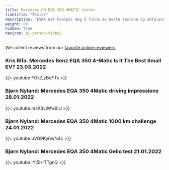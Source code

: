 ```yaml
---
title: Mercedes-EQ EQA 350 4MATIC tester
linktitle: "Tester"
description: "EVKX.net hjelper deg å finne de beste testene og omtalene av denne modellen. "
weight: 80
hidden: true
navicon: bi-person-video2
---
```

We collect reviews from our [favorite online reviewers](/guides/evreviewers/)

### Kris Rifa: Mercedes Benz EQA 350 4-Matic Is It The Best Small EV? 23.03.2022

{{< youtube FOk7_zBdFTs >}}

### Bjørn Nyland: Mercedes EQA 350 4Matic driving impressions 28.01.2022

{{< youtube maXdvjWw9lU >}}

### Bjørn Nyland: Mercedes EQA 350 4Matic 1000 km challenge 24.01.2022

{{< youtube uVG9Ky6wN4c >}}

### Bjørn Nyland: Mercedes EQA 350 4Matic Geilo test 21.01.2022

{{< youtube IYl5HrTTgnQ >}}

